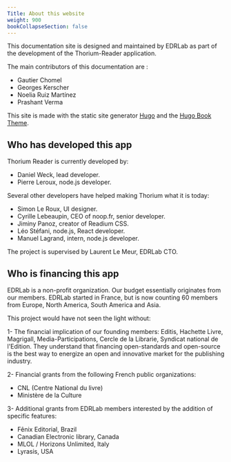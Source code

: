 ```yaml
---
Title: About this website
weight: 900
bookCollapseSection: false
---
```




This documentation site is designed and maintained by EDRLab 
as part of the development of the Thorium-Reader application.

The main contributors of this documentation are : 
* Gautier Chomel
* Georges Kerscher
* Noelia Ruiz Martínez
* Prashant Verma

This site is made with the static site generator 
[Hugo](https://gohugo.io/) and the
[Hugo Book Theme](https://github.com/alex-shpak/hugo-book/).

 <h2>Who has developed this app</h2>

 <p>Thorium Reader is currently developed by:</p>

 <ul class="nobullet">
 <li>Daniel Weck, lead developer.</li>
 <li>Pierre Leroux, node.js developer.</li>
 </ul>

 <p>Several other developers have helped making Thorium what it is today:</p>

 <ul class="nobullet">
 <li>Simon Le Roux, UI designer.</li>
 <li>Cyrille Lebeaupin, CEO of noop.fr, senior developer.</li>
 <li>Jiminy Panoz, creator of Readium CSS.</li>
 <li>Léo Stéfani, node.js, React developer.</li>
 <li>Manuel Lagrand, intern, node.js developer.</li>
 </ul>

 <p>The project is supervised by Laurent Le Meur, EDRLab CTO.</p>

 <h2>Who is financing this app</h2>

 <p>
 EDRLab is a non-profit organization. Our budget essentially originates
 from our members. EDRLab started in France, but is now counting 60 members
 from Europe, North America, South America and Asia.
 </p>

 <p>This project would have not seen the light without:</p>
 <p>
 1- The financial implication of our founding members: Editis, Hachette
 Livre, Magrigall, Media-Participations, Cercle de la Librarie, Syndicat
 national de l'Edition. They understand that financing open-standards and
 open-source is the best way to energize an open and innovative market for
 the publishing industry.
 </p>

 <p>2- Financial grants from the following French public organizations:</p>
 <ul>
 <li>CNL (Centre National du livre)</li>
 <li>Ministère de la Culture</li>
 </ul>

 <p>
 3- Additional grants from EDRLab members interested by the addition of
 specific features:
 </p>
 <ul>
 <li>Fênix Editorial, Brazil</li>
 <li>Canadian Electronic library, Canada</li>
 <li>MLOL / Horizons Unlimited, Italy</li>
 <li>Lyrasis, USA</li>
 </ul>

<!--
{{<section>}}Section renders pages in section as definition list, using title and description.
Example
```tpl
{{</* section */>}}
```-->
